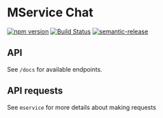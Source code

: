 # MService Chat

[![npm version](https://badge.fury.io/js/mservice-chat.svg)](https://badge.fury.io/js/mservice-social)
[![Build Status](https://semaphoreci.com/api/v1/makeomatic/mservice-social/branches/master/shields_badge.svg)](https://semaphoreci.com/makeomatic/mservice-social)
[![semantic-release](https://img.shields.io/badge/%20%20%F0%9F%93%A6%F0%9F%9A%80-semantic--release-e10079.svg)](https://github.com/semantic-release/semantic-release)

## API

See `/docs` for available endpoints.

## API requests

See `mservice` for more details about making requests
